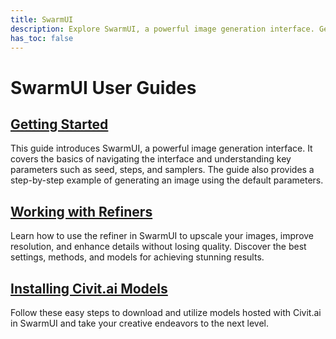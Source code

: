 ```yaml
---
title: SwarmUI
description: Explore SwarmUI, a powerful image generation interface. Get started with our user guides and learn how to navigate the interface, understand key parameters, and generate high-quality images.
has_toc: false
---
```


# SwarmUI User Guides

## [Getting Started](getting-started.html)
This guide introduces SwarmUI, a powerful image generation interface. It covers the basics of navigating the interface and understanding key parameters such as seed, steps, and samplers. The guide also provides a step-by-step example of generating an image using the default parameters.

## [Working with Refiners](refiners.html)
Learn how to use the refiner in SwarmUI to upscale your images, improve resolution, and enhance details without losing quality. Discover the best settings, methods, and models for achieving stunning results.

## [Installing Civit.ai Models](civitai-integration.html)
Follow these easy steps to download and utilize models hosted with Civit.ai in SwarmUI and take your creative endeavors to the next level.
